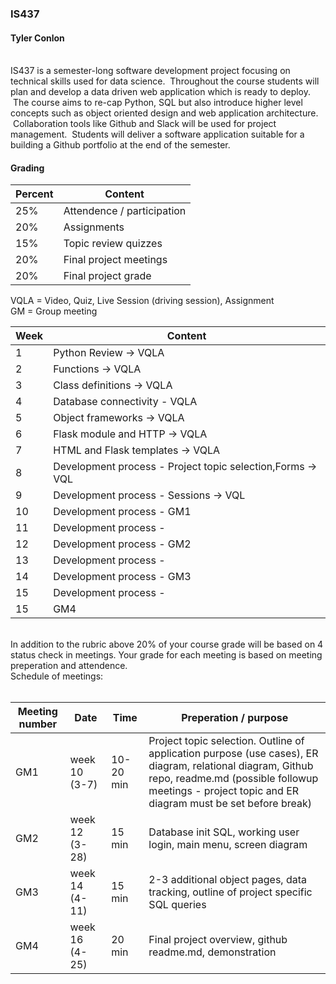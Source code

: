 ### IS437
#### Tyler Conlon
<br>
IS437 is a semester-long software development project focusing on technical skills used for data science.  Throughout the course students will plan and develop a data driven web application which is ready to deploy.  The course aims to re-cap Python, SQL but also introduce higher level concepts such as object oriented design and web application architecture.  Collaboration tools like Github and Slack will be used for project management.  Students will deliver a software application suitable for a building a Github portfolio at the end of the semester.<br>


#### Grading 

Percent | Content
---- | -------
25%  |  Attendence / participation 
20%  |  Assignments
15%  |  Topic review quizzes
20%  |  Final project meetings
20%  |  Final project grade


VQLA = Video, Quiz, Live Session (driving session), Assignment<br>
GM = Group meeting

Week | Content
---- | -------
1    | Python Review -> VQLA
2    | Functions -> VQLA
3    | Class definitions -> VQLA
4    | Database connectivity - VQLA
5    | Object frameworks -> VQLA
6    | Flask module and HTTP -> VQLA
7    | HTML and Flask templates -> VQLA
8    | Development process - Project topic selection,Forms -> VQL
9    | Development process - Sessions -> VQL
10   | Development process - GM1
11   | Development process -  
12   | Development process - GM2
13   | Development process - 
14   | Development process - GM3
15   | Development process - 
15   | GM4

<br>
In addition to the rubric above 20% of your course grade will be based on 4 status check in meetings.  Your grade for each meeting is based on meeting preperation and attendence. <br>
Schedule of meetings:<br><br>

Meeting number |   Date   | Time | Preperation / purpose
-------- | -------- | ------ | -----------------
GM1  | week 10 (3-7)  | 10-20 min | Project topic selection.  Outline of application purpose (use cases), ER diagram, relational diagram, Github repo, readme.md (possible followup meetings - project topic and ER diagram must be set before break)
GM2  | week 12 (3-28)  | 15 min | Database init SQL, working user login, main menu, screen diagram
GM3  | week 14 (4-11)  | 15 min | 2-3 additional object pages, data tracking, outline of project specific SQL queries
GM4  | week 16 (4-25)  | 20 min | Final project overview, github readme.md, demonstration
